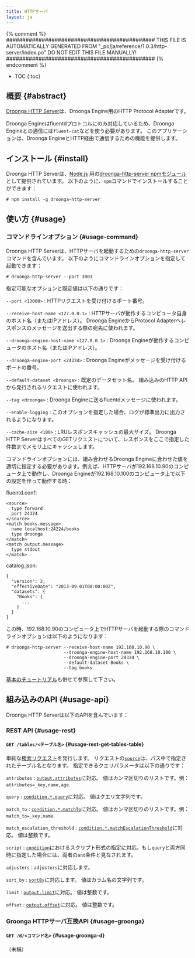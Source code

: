 ```yaml
---
title: HTTPサーバ
layout: ja
---
```


{% comment %}
##############################################
  THIS FILE IS AUTOMATICALLY GENERATED FROM
  "_po/ja/reference/1.0.3/http-server/index.po"
  DO NOT EDIT THIS FILE MANUALLY!
##############################################
{% endcomment %}


* TOC
{:toc}

## 概要 {#abstract}

[Droonga HTTP Server][droonga-http-server]は、Droonga Engine用のHTTP Protocol Adapterです。

Droonga Engineはfluentdプロトコルにのみ対応しているため、Droonga Engineとの通信には`fluent-cat`などを使う必要があります。
このアプリケーションは、Droonga EngineとHTTP経由で通信するための機能を提供します。

## インストール {#install}

Droonga HTTP Serverは、[Node.js][] 用の[droonga-http-server npmモジュール][droonga-http-server npm module]として提供されています。
以下のように、`npm`コマンドでインストールすることができます：

    # npm install -g droonga-http-server

## 使い方 {#usage}

### コマンドラインオプション {#usage-command}

Droonga HTTP Serverは、HTTPサーバを起動するための`droonga-http-server`コマンドを含んでいます。
以下のようにコマンドラインオプションを指定して起動できます：

    # droonga-http-server --port 3003

指定可能なオプションと既定値は以下の通りです：

`--port <13000>`
: HTTPリクエストを受け付けるポート番号。

`--receive-host-name <127.0.0.1>`
: HTTPサーバが動作するコンピュータ自身のホスト名（またはIPアドレス）。
  Droonga EngineからProtocol Adapterへレスポンスのメッセージを送出する際の宛先に使われます。

`--droonga-engine-host-name <127.0.0.1>`
: Droonga Engineが動作するコンピュータのホスト名（またはIPアドレス）。

`--droonga-engine-port <24224>`
: Droonga Engineがメッセージを受け付けるポートの番号。

`--default-dataset <Droonga>`
: 既定のデータセット名。
  組み込みのHTTP APIから発行されるリクエストに使われます。

`--tag <droonga>`
: Droonga Engineに送るfluentdメッセージに使われます。

`--enable-logging`
: このオプションを指定した場合、ログが標準出力に出力されるようになります。

`--cache-size <100>`
: LRUレスポンスキャッシュの最大サイズ。
  Droonga HTTP ServerはすべてのGETリクエストについて、レスポンスをここで指定した件数までメモリ上にキャッシュします。

コマンドラインオプションには、組み合わせるDroonga Engineに合わせた値を適切に指定する必要があります。例えば、HTTPサーバが192.168.10.90のコンピュータ上で動作し、Droonga Engineが192.168.10.100のコンピュータ上で以下の設定を伴って動作する時：

fluentd.conf:

    <source>
      type forward
      port 24324
    </source>
    <match books.message>
      name localhost:24224/books
      type droonga
    </match>
    <match output.message>
      type stdout
    </match>

catalog.json:

    {
      "version": 2,
      "effectiveDate": "2013-09-01T00:00:00Z",
      "datasets": {
        "Books": {
          ...
        }
      }
    }

この時、192.168.10.90のコンピュータ上でHTTPサーバを起動する際のコマンドラインオプションは以下のようになります：

    # droonga-http-server --receive-host-name 192.168.10.90 \
                          --droonga-engine-host-name 192.168.10.100 \
                          --droonga-engine-port 24324 \
                          --default-dataset Books \
                          --tag books

[基本のチュートリアル][basic tutorial]も併せて参照して下さい。

## 組み込みのAPI {#usage-api}

Droonga HTTP Serverは以下のAPIを含んでいます：

### REST API {#usage-rest}

#### `GET /tables/<テーブル名>` {#usage-rest-get-tables-table}

単純な[検索リクエスト](../commands/search/)を発行します。
リクエストの[`source`](../commands/search/#query-source)は、パス中で指定されたテーブル名となります。
指定できるクエリパラメータは以下の通りです：

`attributes`
: [`output.attributes`](../commands/search/#query-output)に対応。
  値はカンマ区切りのリストです。例：`attributes=_key,name,age`.

`query`
: [`condition.*.query`](../commands/search/#query-condition-query-syntax-hash)に対応。
  値はクエリ文字列です。

`match_to`
: [`condition.*.matchTo`](../commands/search/#query-condition-query-syntax-hash)に対応。
  値はカンマ区切りのリストです。例：`match_to=_key,name`.

`match_escalation_threshold`
: [`condition.*.matchEscalationThreshold`](../commands/search/#query-condition-query-syntax-hash)に対応。
  値は整数です。

`script`
: [`condition`](../commands/search/#query-condition-query-syntax-hash)におけるスクリプト形式の指定に対応。もし`query`と両方同時に指定した場合には、両者の`and`条件と見なされます。

`adjusters`
: `adjusters`に対応します。

`sort_by`
: [`sortBy`](../commands/search/#query-sortBy)に対応します。
  値はカラム名の文字列です。

`limit`
: [`output.limit`](../commands/search/#query-output)に対応。
  値は整数です。

`offset`
: [`output.offset`](../commands/search/#query-output)に対応。
  値は整数です。

### Groonga HTTPサーバ互換API {#usage-groonga}

#### `GET /d/<コマンド名>` {#usage-groonga-d}

（未稿）


  [basic tutorial]: ../../tutorial/basic/
  [droonga-http-server]: https://github.com/droonga/droonga-http-server
  [droonga-http-server npm module]: https://npmjs.org/package/droonga-http-server
  [Node.js]: http://nodejs.org/
